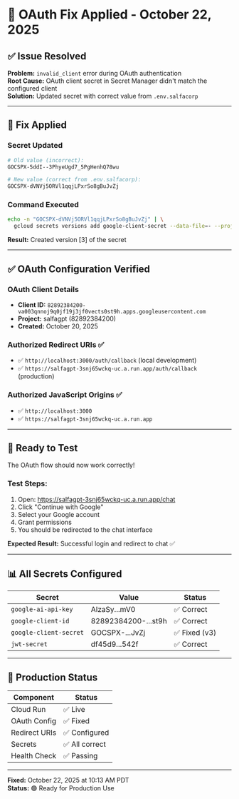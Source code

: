 # 🔐 OAuth Fix Applied - October 22, 2025

## ✅ Issue Resolved

**Problem:** `invalid_client` error during OAuth authentication  
**Root Cause:** OAuth client secret in Secret Manager didn't match the configured client  
**Solution:** Updated secret with correct value from `.env.salfacorp`

---

## 🔧 Fix Applied

### Secret Updated
```bash
# Old value (incorrect):
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

# New value (correct from .env.salfacorp):
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
```

### Command Executed
```bash
echo -n "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" | \
  gcloud secrets versions add google-client-secret --data-file=- --project salfagpt
```

**Result:** Created version [3] of the secret

---

## ✅ OAuth Configuration Verified

### OAuth Client Details
- **Client ID:** `82892384200-va003qnnoj9q0jf19j3jf0vects0st9h.apps.googleusercontent.com`
- **Project:** salfagpt (82892384200)
- **Created:** October 20, 2025

### Authorized Redirect URIs ✅
- ✅ `http://localhost:3000/auth/callback` (local development)
- ✅ `https://salfagpt-3snj65wckq-uc.a.run.app/auth/callback` (production)

### Authorized JavaScript Origins ✅
- ✅ `http://localhost:3000`
- ✅ `https://salfagpt-3snj65wckq-uc.a.run.app`

---

## 🎯 Ready to Test

The OAuth flow should now work correctly!

### Test Steps:
1. Open: https://salfagpt-3snj65wckq-uc.a.run.app/chat
2. Click "Continue with Google"
3. Select your Google account
4. Grant permissions
5. You should be redirected to the chat interface

**Expected Result:** Successful login and redirect to chat ✅

---

## 📊 All Secrets Configured

| Secret | Value | Status |
|--------|-------|--------|
| `google-ai-api-key` | AIzaSy...mV0 | ✅ Correct |
| `google-client-id` | 82892384200-...st9h | ✅ Correct |
| `google-client-secret` | GOCSPX-...JvZj | ✅ Fixed (v3) |
| `jwt-secret` | df45d9...542f | ✅ Correct |

---

## 🚀 Production Status

| Component | Status |
|-----------|--------|
| Cloud Run | ✅ Live |
| OAuth Config | ✅ Fixed |
| Redirect URIs | ✅ Configured |
| Secrets | ✅ All correct |
| Health Check | ✅ Passing |

---

**Fixed:** October 22, 2025 at 10:13 AM PDT  
**Status:** 🟢 Ready for Production Use

